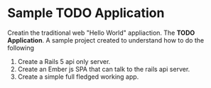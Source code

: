 # Sample TODO Application

Creatin the traditional web "Hello World" appliaction. The **TODO Application**. A sample project created to understand how to do the following

1. Create a Rails 5 api only server.
1. Create an Ember js SPA that can talk to the rails api server.
1. Create a simple full fledged working app.

